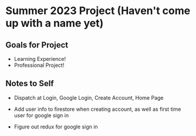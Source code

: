 # Summer 2023 Project (Haven't come up with a name yet)

## Goals for Project

- Learning Experience!
- Professional Project!

## Notes to Self

- Dispatch at Login, Google Login, Create Account, Home Page

- Add user info to firestore when creating account, as well as first time user for google sign in
- Figure out redux for google sign in
